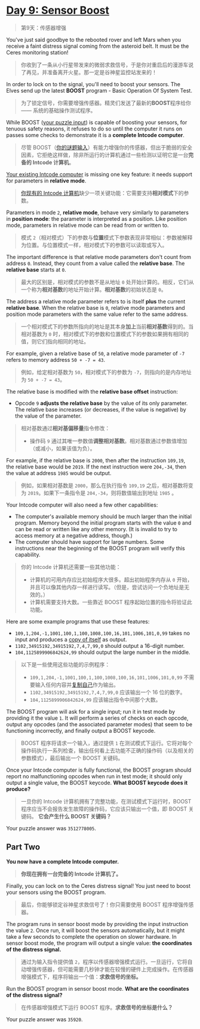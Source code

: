 # [Day 9: Sensor Boost](https://adventofcode.com/2019/day/9)

> 第9天：传感器增强

You've just said goodbye to the rebooted rover and left Mars when you receive a faint distress signal coming from the asteroid belt. It must be the Ceres monitoring station!

> 你收到了一条从小行星带发来的微弱求救信号，于是你对重启后的漫游车说了再见，并准备离开火星。那一定是谷神星监控站发来的！

In order to lock on to the signal, you'll need to boost your sensors. The Elves send up the latest **BOOST** program - Basic Operation Of System Test.

> 为了锁定信号，你需要增强传感器。精灵们发送了最新的**BOOST**程序给你 —— 系统的基础操作测试程序。

While BOOST ([your puzzle input](day9.txt)) is capable of boosting your sensors, for tenuous safety reasons, it refuses to do so until the computer it runs on passes some checks to demonstrate it is a **complete Intcode computer**.

> 尽管 BOOST（[你的谜题输入](day9.txt)）有能力增强你的传感器，但出于脆弱的安全因素，它拒绝这样做，除非所运行的计算机通过一些检测以证明它是一台**完备的 Intcode 计算机**。

[Your existing Intcode computer](day5.md) is missing one key feature: it needs support for parameters in **relative mode**.

> [你现有的 Intcode 计算机](day5.md)缺少一项关键功能：它需要支持**相对模式**下的参数。

Parameters in mode `2`, **relative mode**, behave very similarly to parameters in **position mode**: the parameter is interpreted as a position. Like position mode, parameters in relative mode can be read from or written to.

> 模式 `2`（相对模式）下的参数与**位置**模式下参数表现非常相似：参数被解释为位置。与位置模式一样，相对模式下的参数可以读取或写入。

The important difference is that relative mode parameters don't count from address `0`. Instead, they count from a value called the **relative base**. The **relative base** starts at `0`.

> 最大的区别是，相对模式的参数不是从地址 `0` 处开始计算的。相反，它们从一个称为**相对基数**的地址开始计算。**相对基数**的初始状态是 `0`。

The address a relative mode parameter refers to is itself **plus** the current **relative base**. When the relative base is `0`, relative mode parameters and position mode parameters with the same value refer to the same address.

> 一个相对模式下的参数所指向的地址是其本身**加上**当前**相对基数**得到的。当相对基数为 `0` 时，相对模式下的参数和位置模式下的参数如果拥有相同的值，则它们指向相同的地址。

For example, given a relative base of `50`, a relative mode parameter of `-7` refers to memory address `50 + -7 = 43`.

> 例如，给定相对基数为 `50`，相对模式下的参数为 `-7`，则指向的是内存地址为 `50 + -7 = 43`。

The relative base is modified with the **relative base offset** instruction:

- Opcode `9` **adjusts the relative base** by the value of its only parameter. The relative base increases (or decreases, if the value is negative) by the value of the parameter.

> 相对基数通过**相对基偏移量**指令修改：
>
> - 操作码 `9` 通过其唯一参数值**调整相对基数**。相对基数通过参数值增加（或减小，如果该值为负）。

For example, if the relative base is `2000`, then after the instruction `109,19`, the relative base would be `2019`. If the next instruction were `204,-34`, then the value at address `1985` would be output.

> 例如，如果相对基数是 `2000`，那么在执行指令 `109,19` 之后，相对基数将变为 `2019`。如果下一条指令是 `204,-34`，则将数值输出到地址 `1985` 。

Your Intcode computer will also need a few other capabilities:

- The computer's available memory should be much larger than the initial program. Memory beyond the initial program starts with the value `0` and can be read or written like any other memory. (It is invalid to try to access memory at a negative address, though.)
- The computer should have support for large numbers. Some instructions near the beginning of the BOOST program will verify this capability.

> 你的 Intcode 计算机还需要一些其他功能：
>
> - 计算机的可用内存应比初始程序大很多。超出初始程序内存从 `0` 开始，并且可以像其他内存一样进行读写。（但是，尝试访问一个负地址是无效的。）
> - 计算机需要支持大数。一些靠近 BOOST 程序起始位置的指令将验证此功能。

Here are some example programs that use these features:

- `109,1,204,-1,1001,100,1,100,1008,100,16,101,1006,101,0,99` takes no input and produces a [copy of itself](https://en.wikipedia.org/wiki/Quine_(computing)) as output.
- `1102,34915192,34915192,7,4,7,99,0` should output a 16-digit number.
- `104,1125899906842624,99` should output the large number in the middle.

> 以下是一些使用这些功能的示例程序：
>
> - `109,1,204,-1,1001,100,1,100,1008,100,16,101,1006,101,0,99` 不需要输入任何内容并[复制自己](https://en.wikipedia.org/wiki/Quine_(computing))作为输出。
> - `1102,34915192,34915192,7,4,7,99,0` 应该输出一个 16 位的数字。
> - `104,1125899906842624,99` 应该输出指令中间那个大数。

The BOOST program will ask for a single input; run it in test mode by providing it the value `1`. It will perform a series of checks on each opcode, output any opcodes (and the associated parameter modes) that seem to be functioning incorrectly, and finally output a BOOST keycode.

> BOOST 程序将请求一个输入，通过提供 `1` 在测试模式下运行。它将对每个操作码执行一系列检查，输出任何看上去功能不正确的操作码（以及相关的参数模式），最后输出一个 BOOST 关键码。

Once your Intcode computer is fully functional, the BOOST program should report no malfunctioning opcodes when run in test mode; it should only output a single value, the BOOST keycode. **What BOOST keycode does it produce?**

> 一旦你的 Intcode 计算机拥有了完整功能，在测试模式下运行时，BOOST 程序应当不会报告发生故障的操作码，它应该只输出一个值，即 BOOST 关键码。 **它会产生什么 BOOST 关键码？**

Your puzzle answer was `3512778005`.

## Part Two

**You now have a complete Intcode computer.**

> **你现在拥有一台完备的 Intcode 计算机了。**

Finally, you can lock on to the Ceres distress signal! You just need to boost your sensors using the BOOST program.

> 最后，你能够锁定谷神星求救信号了！你只需要使用 BOOST 程序增强传感器。

The program runs in sensor boost mode by providing the input instruction the value `2`. Once run, it will boost the sensors automatically, but it might take a few seconds to complete the operation on slower hardware. In sensor boost mode, the program will output a single value: **the coordinates of the distress signal.**

> 通过为输入指令提供值 `2`，程序以传感器增强模式运行。一旦运行，它将自动增强传感器，但可能需要几秒钟才能在较慢的硬件上完成操作。在传感器增强模式下，程序将输出一个值：**求救信号的坐标。**

Run the BOOST program in sensor boost mode. **What are the coordinates of the distress signal?**

> 在传感器增强模式下运行 BOOST 程序。**求救信号的坐标是什么？**

Your puzzle answer was `35920`.
